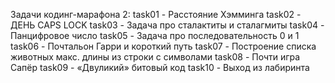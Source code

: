Задачи кодинг-марафона 2:
task01 - Расстояние Хэмминга
task02 - ДЕНЬ CAPS LOCK
task03 - Задача про сталактиты и сталагмиты
task04 - Панцифровое число
task05 - Задача про последовательность 0 и 1
task06 - Почтальон Гарри и короткий путь
task07 - Построение списка животных макс. длины из строки с символами
task08 - Почти игра Сапёр
task09 - «Двуликий» битовый код
task10 - Выход из лабиринта

